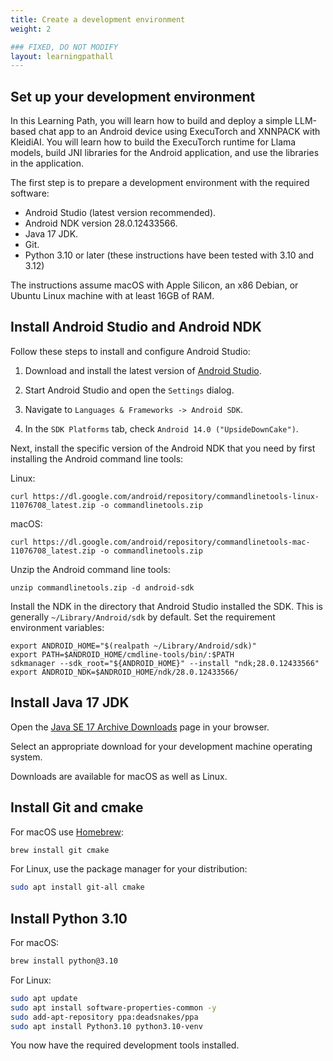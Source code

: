 ```yaml
---
title: Create a development environment
weight: 2

### FIXED, DO NOT MODIFY
layout: learningpathall
---
```


## Set up your development environment

In this Learning Path, you will learn how to build and deploy a simple LLM-based chat app to an Android device using ExecuTorch and XNNPACK with KleidiAI. You will learn how to build the ExecuTorch runtime for Llama models, build JNI libraries for the Android application, and use the libraries in the application.

The first step is to prepare a development environment with the required software:

- Android Studio (latest version recommended).
- Android NDK version 28.0.12433566.
- Java 17 JDK.
- Git.
- Python 3.10 or later (these instructions have been tested with 3.10 and 3.12)

The instructions assume macOS with Apple Silicon, an x86 Debian, or Ubuntu Linux machine with at least 16GB of RAM.

## Install Android Studio and Android NDK

Follow these steps to install and configure Android Studio:

1. Download and install the latest version of [Android Studio](https://developer.android.com/studio/).

2. Start Android Studio and open the `Settings` dialog.

3. Navigate to `Languages & Frameworks -> Android SDK`.

4. In the `SDK Platforms` tab, check `Android 14.0 ("UpsideDownCake")`.

Next, install the specific version of the Android NDK that you need by first installing the Android command line tools:

Linux:

```
curl https://dl.google.com/android/repository/commandlinetools-linux-11076708_latest.zip -o commandlinetools.zip
```

macOS:

```
curl https://dl.google.com/android/repository/commandlinetools-mac-11076708_latest.zip -o commandlinetools.zip
```

Unzip the Android command line tools:

```
unzip commandlinetools.zip -d android-sdk
```

Install the NDK in the directory that Android Studio installed the SDK. This is generally `~/Library/Android/sdk` by default. Set the requirement environment variables:

```
export ANDROID_HOME="$(realpath ~/Library/Android/sdk)"
export PATH=$ANDROID_HOME/cmdline-tools/bin/:$PATH
sdkmanager --sdk_root="${ANDROID_HOME}" --install "ndk;28.0.12433566"
export ANDROID_NDK=$ANDROID_HOME/ndk/28.0.12433566/
```

## Install Java 17 JDK

Open the [Java SE 17 Archive Downloads](https://www.oracle.com/java/technologies/javase/jdk17-archive-downloads.html) page in your browser.

Select an appropriate download for your development machine operating system.

Downloads are available for macOS as well as Linux.

## Install Git and cmake

For macOS use [Homebrew](https://brew.sh/):

``` bash
brew install git cmake
```

For Linux, use the package manager for your distribution:

``` bash
sudo apt install git-all cmake
```

## Install Python 3.10

For macOS:

``` bash
brew install python@3.10
```

For Linux:

``` bash
sudo apt update
sudo apt install software-properties-common -y
sudo add-apt-repository ppa:deadsnakes/ppa
sudo apt install Python3.10 python3.10-venv
```

You now have the required development tools installed.
